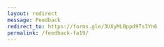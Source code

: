 ```yaml
---
layout: redirect
message: Feedback
redirect_to: https://forms.gle/3UXyMLBppd9Ts3Yn6
permalink: /feedback-fa19/
---
```


